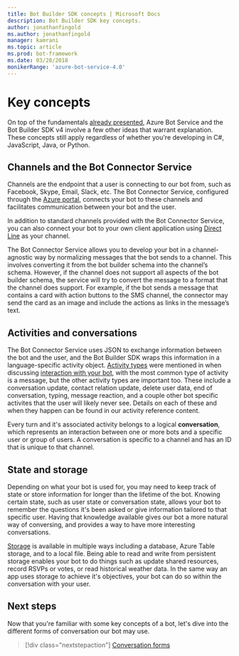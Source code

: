 ```yaml
---
title: Bot Builder SDK concepts | Microsoft Docs
description: Bot Builder SDK key concepts.
author: jonathanfingold
ms.author: jonathanfingold
manager: kamrani
ms.topic: article
ms.prod: bot-framework
ms.date: 03/28/2018
monikerRange: 'azure-bot-service-4.0'
---
```


# Key concepts

On top of the fundamentals [already presented](bot-builder-basics.md), Azure Bot Service and the Bot Builder SDK v4 involve a few other ideas that warrant explanation. These concepts still apply regardless of whether you're developing in C#, JavaScript, Java, or Python.

## Channels and the Bot Connector Service

Channels are the endpoint that a user is connecting to our bot from, such as Facebook, Skype, Email, Slack, etc. The Bot Connector Service, configured through the [Azure portal](https://portal.azure.com), connects your bot to these channels and facilitates communication between your bot and the user. 

In addition to standard channels provided with the Bot Connector Service, you can also connect your bot to your own client application using [Direct Line]() as your channel.

The Bot Connector Service allows you to develop your bot in a channel-agnostic way by normalizing messages that the bot sends to a channel. This involves converting it from the bot builder schema into the channel’s schema. However, if the channel does not support all aspects of the bot builder schema, the service will try to convert the message to a format that the channel does support. For example, if the bot sends a message that contains a card with action buttons to the SMS channel, the connector may send the card as an image and include the actions as links in the message’s text.

## Activities and conversations

The Bot Connector Service uses JSON to exchange information between the bot and the user, and the Bot Builder SDK wraps this information in a language-specific activity object. [Activity types]() were mentioned in when discussing [interaction with your bot](bot-builder-basics.md#interaction-with-your-bot), with the most common type of activity is a message, but the other activity types are important too. These include a conversation update, contact relation update, delete user data, end of conversation, typing, message reaction, and a couple other bot specific activites that the user will likely never see. Details on each of these and when they happen can be found in our activity reference content.

Every turn and it's associated activity belongs to a logical **conversation**, which represents an interaction between one or more bots and a specific user or group of users. A conversation is specific to a channel and has an ID that is unique to that channel.

## State and storage

Depending on what your bot is used for, you may need to keep track of state or store information for longer than the lifetime of the bot. Knowing certain state, such as user state or conversation state, allows your bot to remember the questions it's been asked or give information tailored to that specific user. Having that knowledge available gives our bot a more natural way of conversing, and provides a way to have more interesting conversations.

[Storage](bot-builder-storage-concept.md) is available in multiple ways including a database, Azure Table storage, and to a local file. Being able to read and write from persistent storage enables your bot to do things such as update shared resources, record RSVPs or votes, or read historical weather data. In the same way an app uses storage to achieve it's objectives, your bot can do so within the conversation with your user.

## Next steps

Now that you're familiar with some key concepts of a bot, let's dive into the different forms of conversation our bot may use.

> [!div class="nextstepaction"]
> [Conversation forms](bot-builder-conversations.md)
